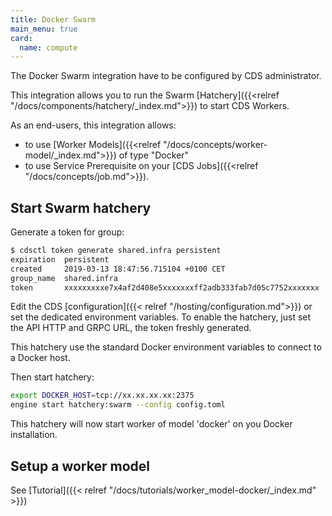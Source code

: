 ```yaml
---
title: Docker Swarm
main_menu: true
card: 
  name: compute
---
```


The Docker Swarm integration have to be configured by CDS administrator.

This integration allows you to run the Swarm [Hatchery]({{<relref "/docs/components/hatchery/_index.md">}}) to start CDS Workers.

As an end-users, this integration allows:

 - to use [Worker Models]({{<relref "/docs/concepts/worker-model/_index.md">}}) of type "Docker"
 - to use Service Prerequisite on your [CDS Jobs]({{<relref "/docs/concepts/job.md">}}).

## Start Swarm hatchery

Generate a token for group:

```bash
$ cdsctl token generate shared.infra persistent
expiration  persistent
created     2019-03-13 18:47:56.715104 +0100 CET
group_name  shared.infra
token       xxxxxxxxxe7x4af2d408e5xxxxxxxff2adb333fab7d05c7752xxxxxxx
```

Edit the CDS [configuration]({{< relref "/hosting/configuration.md">}}) or set the dedicated environment variables. To enable the hatchery, just set the API HTTP and GRPC URL, the token freshly generated.

This hatchery use the standard Docker environment variables to connect to a Docker host.

Then start hatchery:

```bash
export DOCKER_HOST=tcp://xx.xx.xx.xx:2375
engine start hatchery:swarm --config config.toml
```

This hatchery will now start worker of model 'docker' on you Docker installation.

## Setup a worker model

See [Tutorial]({{< relref "/docs/tutorials/worker_model-docker/_index.md" >}})
